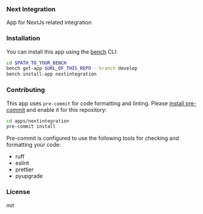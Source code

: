 ### Next Integration

App for NextJs related integration

### Installation

You can install this app using the [bench](https://github.com/frappe/bench) CLI:

```bash
cd $PATH_TO_YOUR_BENCH
bench get-app $URL_OF_THIS_REPO --branch develop
bench install-app nextintegration
```

### Contributing

This app uses `pre-commit` for code formatting and linting. Please [install pre-commit](https://pre-commit.com/#installation) and enable it for this repository:

```bash
cd apps/nextintegration
pre-commit install
```

Pre-commit is configured to use the following tools for checking and formatting your code:

- ruff
- eslint
- prettier
- pyupgrade

### License

mit
